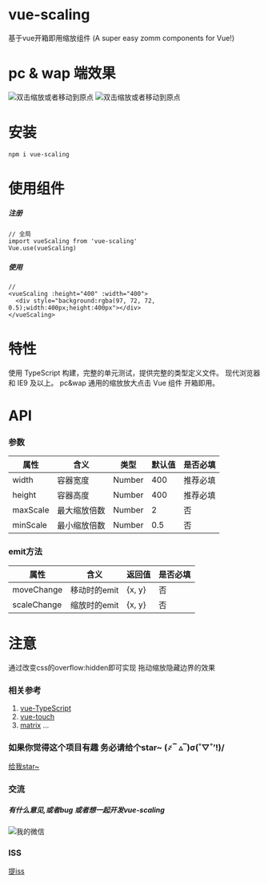 # vue-scaling
基于vue开箱即用缩放组件
(A super easy zomm components for Vue!)
# pc & wap 端效果
![双击缩放或者移动到原点](https://1img.evente.cn/84/23/24/91d3e0e8561ea75bf9e4adcfdf.jpg?imageView2/2/w/740)
![双击缩放或者移动到原点](https://0img.evente.cn/69/1e/19/bcfd8bc55db61d537324789c18.jpg?imageView2/2/w/740)
# 安装
```
npm i vue-scaling
```
# 使用组件
##### 注册
```
// 全局
import vueScaling from 'vue-scaling'
Vue.use(vueScaling)
```

##### 使用
```
// 
<vueScaling :height="400" :width="400">
  <div style="background:rgba(97, 72, 72, 0.5);width:400px;height:400px"></div>
</vueScaling>
```

# 特性
使用 TypeScript 构建，完整的单元测试，提供完整的类型定义文件。
现代浏览器和 IE9 及以上。
pc&wap 通用的缩放放大点击 Vue 组件 开箱即用。

# API
### 参数
属性 | 含义 |  类型 |默认值 | 是否必填
---|---|---|---|---
width| 容器宽度 | Number| 400 |推荐必填|
height| 容器高度 | Number| 400 |推荐必填|
maxScale| 最大缩放倍数 | Number | 2 | 否|
minScale| 最小缩放倍数 | Number | 0.5 | 否|

### emit方法
属性 | 含义 |  返回值 | 是否必填
---|---|---|---
moveChange| 移动时的emit | {x, y} |  否 |
scaleChange| 缩放时的emit | {x, y} |  否 |

# 注意
通过改变css的overflow:hidden即可实现 拖动缩放隐藏边界的效果

### 相关参考
1. [vue-TypeScript](https://cn.vuejs.org/v2/guide/typescript.html) 
2. [vue-touch](https://github.com/vuejs/vue-touch)
3. [matrix](https://www.jianshu.com/p/956d54376338) 
...

### 如果你觉得这个项目有趣 务必请给个star~ (҂‾ ▵‾)σ(˚▽˚’!)/
[给我star~](https://github.com/whorcare/vue-scaling)

### 交流
##### 有什么意见,或者bug 或者想一起开发vue-scaling
![我的微信](https://0img.evente.cn/0f/41/65/8ad030fc5d9f82f6345b3d6e7c.jpg?imageView2/2/w/220)

### ISS
[提iss](https://github.com/whorcare/vue-scaling/issues/new)
